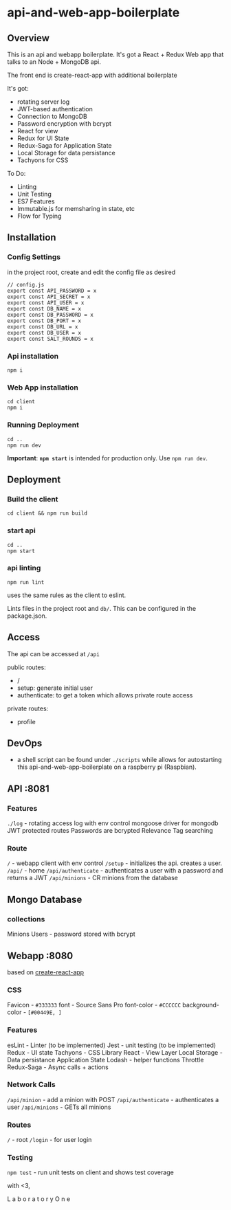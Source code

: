 # api-and-web-app-boilerplate
## Overview

This is an api and webapp boilerplate. It's got a React + Redux Web app that talks to an Node + MongoDB api.

The front end is create-react-app with additional boilerplate

It's got:
- rotating server log
- JWT-based authentication
- Connection to MongoDB 
- Password encryption with bcrypt
- React for view
- Redux for UI State
- Redux-Saga for Application State
- Local Storage for data persistance
- Tachyons for CSS

To Do:
- Linting
- Unit Testing
- ES7 Features
- Immutable.js for memsharing in state, etc
- Flow for Typing

## Installation

### Config Settings
in the project root, create and edit the config file as desired

```
// config.js
export const API_PASSWORD = x
export const API_SECRET = x
export const API_USER = x
export const DB_NAME = x
export const DB_PASSWORD = x
export const DB_PORT = x
export const DB_URL = x
export const DB_USER = x
export const SALT_ROUNDS = x
```

### Api installation
```
npm i
```

### Web App installation
```
cd client
npm i
```

### Running Deployment
```
cd ..
npm run dev
```

**Important**: **`npm start`** is intended for production only. Use `npm run dev`.

## Deployment

### Build the client
```
cd client && npm run build
```

### start api
```
cd ..
npm start
```

### api linting
```
npm run lint
```

uses the same rules as the client to eslint. 

Lints files in the project root and `db/`. This can be configured in the package.json.

## Access
The api can be accessed at `/api`

public routes:
- /
- setup: generate initial user
- authenticate: to get a token which allows private route access

private routes:
- profile

## DevOps
- a shell script can be found under `./scripts` while allows for autostarting this api-and-web-app-boilerplate on a raspberry pi (Raspbian). 

## API :8081
### Features
`./log` - rotating access log with env control
mongoose driver for mongodb
JWT protected routes
Passwords are bcrypted
Relevance Tag searching

### Route
`/` - webapp client with env control
`/setup` - initializes the api. creates a user.
`/api/` - home
`/api/authenticate` - authenticates a user with a password and returns a JWT
`/api/minions` -  CR minions from the database

## Mongo Database

### collections
Minions
Users - password stored with bcrypt

## Webapp :8080
based on [create-react-app](https://github.com/facebookincubator/create-react-app)

### CSS
Favicon - `#333333`
font - Source Sans Pro
font-color - `#CCCCCC`
background-color - `[#00449E, ]`

### Features
esLint - Linter (to be implemented)
Jest - unit testing (to be implemented)
Redux - UI state
Tachyons - CSS Library
React - View Layer
Local Storage - Data persistance
    Application State
Lodash - helper functions
    Throttle
Redux-Saga - Async calls + actions

### Network Calls
`/api/minion` - add a minion with POST
`/api/authenticate` - authenticates a user
`/api/minions` - GETs all minions

### Routes
`/` - root
`/login` - for user login

### Testing
`npm test` - run unit tests on client and shows test coverage









with <3,


L a b o r a t o r y O n e